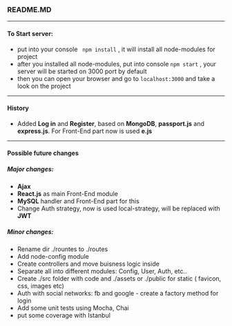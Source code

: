### README.MD

------------

#### To Start server:
- put into your console ` npm install` , it will install all node-modules for project
- after you installed all node-modules, put into console `npm start` , your server will be started on 3000 port by default
- then you can open your browser and go to `localhost:3000` and take a look on the project

------------



#### History
- Added **Log in** and **Register**, based on **MongoDB**, **passport.js** and **express.js**. For Front-End part now is used **e.js**


------------


#### Possible future changes
##### Major changes: 
- **Ajax**
- **React.js** as main Front-End module
- **MySQL** handler and Front-End part for this
- Change Auth strategy, now is used local-strategy, will be replaced with **JWT**

##### Minor changes:
- Rename dir ./rountes to ./routes
- Add node-config module
- Create controllers and move buisness logic inside
- Separate all into different modules: Config, User, Auth, etc..
- Create ./src folder with code and ./assets or ./public for static ( favicon, css, images etc)
- Auth with social networks: fb and google - create a factory method for login
- Add some unit tests using Mocha, Chai
- put some coverage with Istanbul

